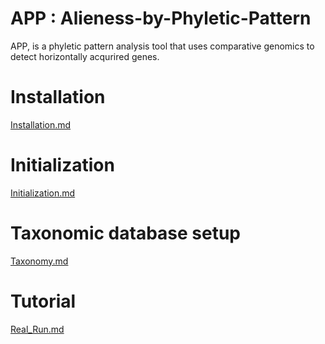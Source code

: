# APP : Alieness-by-Phyletic-Pattern

APP, is a phyletic pattern analysis tool that uses comparative genomics to detect horizontally acqurired genes.

# Installation
[Installation.md](https://github.com/sohamsg90/APP-Alieness-by-Phyletic-Pattern/blob/main/docs/Installation.md)
# Initialization
[Initialization.md](https://github.com/sohamsg90/APP-Alieness-by-Phyletic-Pattern/blob/main/docs/Initialization.md)
# Taxonomic database setup
[Taxonomy.md](https://github.com/sohamsg90/APP-Alieness-by-Phyletic-Pattern/blob/main/docs/Taxonomy.md)
# Tutorial
[Real_Run.md](https://github.com/sohamsg90/APP-Alieness-by-Phyletic-Pattern/blob/main/docs/Real_Run.md)
